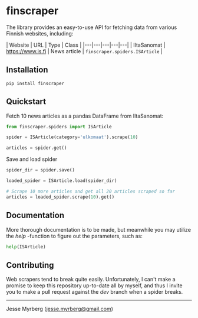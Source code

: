 # finscraper

The library provides an easy-to-use API for fetching data from various Finnish websites, including:

| Website  | URL | Type | Class |
|---|---|---|---|---|
| IltaSanomat  |  https://www.is.fi | News article | `finscraper.spiders.ISArticle` |


## Installation

`pip install finscraper`


## Quickstart

Fetch 10 news articles as a pandas DataFrame from IltaSanomat:

```python
from finscraper.spiders import ISArticle

spider = ISArticle(category='ulkomaat').scrape(10)

articles = spider.get()
```

Save and load spider

```python
spider_dir = spider.save()

loaded_spider = ISArticle.load(spider_dir)

# Scrape 10 more articles and get all 20 articles scraped so far
articles = loaded_spider.scrape(10).get()
```

## Documentation

More thorough documentation is to be made, but meanwhile you may utilize the *help* -function to figure out the parameters, such as:

```python
help(ISArticle)
```

## Contributing

Web scrapers tend to break quite easily. Unfortunately, I can't make a promise to keep this repository up-to-date all by myself, and thus I invite you to make a pull request against the *dev* branch when a spider breaks.

---

Jesse Myrberg (jesse.myrberg@gmail.com)
